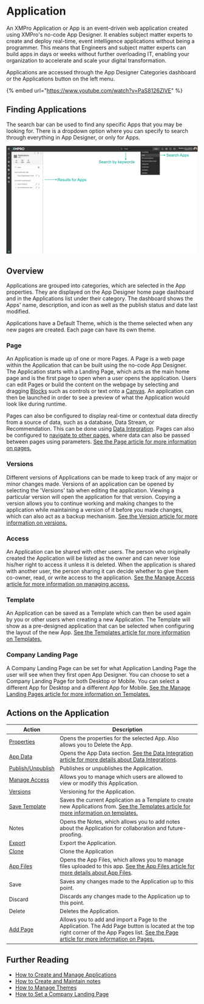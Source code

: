 # Application

An XMPro Application or App is an event-driven web application created using XMPro's no-code App Designer. It enables subject matter experts to create and deploy real-time, event intelligence applications without being a programmer. This means that Engineers and subject matter experts can build apps in days or weeks without further overloading IT, enabling your organization to accelerate and scale your digital transformation.&#x20;

Applications are accessed through the App Designer Categories dashboard or the Applications button on the left menu.

{% embed url="https://www.youtube.com/watch?v=PaS8126ZlVE" %}

## Finding Applications

The search bar can be used to find any specific Apps that you may be looking for. There is a dropdown option where you can specify to search through everything in App Designer, or only for Apps.

![](../../.gitbook/assets/Search-Apps.png)

## Overview

Applications are grouped into categories, which are selected in the App properties. They are displayed on the App Designer home page dashboard and in the Applications list under their category. The dashboard shows the Apps' name, description, and icon as well as the publish status and date last modified.&#x20;

Applications have a Default Theme, which is the theme selected when any new pages are created. Each page can have its own theme.&#x20;

### Page

An Application is made up of one or more Pages. A Page is a web page within the Application that can be built using the no-code App Designer. The Application starts with a Landing Page, which acts as the main home page and is the first page to open when a user opens the application. Users can edit Pages or build the content on the webpage by selecting and dragging [Blocks](block.md) such as controls or text onto a [Canvas](canvas.md). An application can then be launched in order to see a preview of what the Application would look like during runtime. &#x20;

Pages can also be configured to display real-time or contextual data directly from a source of data, such as a database, Data Stream, or Recommendation. This can be done using [Data Integration](data-integration.md). Pages can also be configured to [navigate to other pages](navigation-and-parameters.md), where data can also be passed between pages using parameters. [See the Page article for more information on pages.](page.md)

### Versions

Different versions of Applications can be made to keep track of any major or minor changes made. Versions of an application can be opened by selecting the 'Versions' tab when editing the application. Viewing a particular version will open the application for that version. Copying a version allows you to continue working and making changes to the application while maintaining a version of it before you made changes, which can also act as a backup mechanism. [See the Version article for more information on versions.](../version.md)

### Access

An Application can be shared with other users. The person who originally created the Application will be listed as the owner and can never lose his/her right to access it unless it is deleted. When the application is shared with another user, the person sharing it can decide whether to give them co-owner, read, or write access to the application. [See the Manage Access article for more information on managing access.](../manage-access.md)

### Template

An Application can be saved as a Template which can then be used again by you or other users when creating a new Application. The Template will show as a pre-designed application that can be selected when configuring the layout of the new App. [See the Templates article for more information on Templates.](template.md)

### Company Landing Page

A Company Landing Page can be set for what Application Landing Page the user will see when they first open App Designer. You can choose to set a Company Landing Page for both Desktop or Mobile. You can select a different App for Desktop and a different App for Mobile. [See the Manage Landing Pages article for more information on Templates.](../../how-to-guides/manage-landing-pages.md)

## Actions on the Application

| **Action**                                               | **Description**                                                                                                                                                                                      |
| -------------------------------------------------------- | ---------------------------------------------------------------------------------------------------------------------------------------------------------------------------------------------------- |
| [Properties](./#properties-on-the-application)           | Opens the properties for the selected App. Also allows you to Delete the App.                                                                                                                        |
| [App Data](data-integration.md)                          | Opens the App Data section. [See the Data Integration article for more details about Data Integrations](data-integration.md).                                                                        |
| [Publish/Unpublish](../../how-to-guides/publish/)        | Publishes or unpublishes the Application.                                                                                                                                                            |
| [Manage Access](../manage-access.md)                     | Allows you to manage which users are allowed to view or modify this Application.                                                                                                                     |
| [Versions](../version.md)                                | Versioning for the Application.                                                                                                                                                                      |
| [Save Template](template.md)                             | Saves the current Application as a Template to create new Applications from. [See the Templates article for more information on templates.](template.md)                                             |
| Notes                                                    | Opens the Notes, which allows you to add notes about the Application for collaboration and future-proofing.                                                                                          |
| [Export](../../how-to-guides/import-export-and-clone.md) | Export the Application.                                                                                                                                                                              |
| [Clone](../../how-to-guides/import-export-and-clone.md)  | Clone the Application                                                                                                                                                                                |
| [App Files](app-files.md)                                | Opens the App Files, which allows you to manage files uploaded to this app. [See the App Files article for more details about App Files](app-files.md).                                              |
| Save                                                     | Saves any changes made to the Application up to this point.                                                                                                                                          |
| Discard                                                  | Discards any changes made to the Application up to this point.                                                                                                                                       |
| Delete                                                   | Deletes the Application.                                                                                                                                                                             |
| [Add Page](page.md)                                      | Allows you to add and import a Page to the Application. The Add Page button is located at the top right corner of the App Pages list. [See the Page article for more information on Pages.](page.md) |

## Further Reading

* [How to Create and Manage Applications](../../how-to-guides/apps/)
* [How to Create and Maintain notes](../../how-to-guides/apps/create-and-maintain-notes.md)
* [How to Manage Themes](../../how-to-guides/apps/manage-themes.md)
* [How to Set a Company Landing Page](../../how-to-guides/manage-landing-pages.md)
